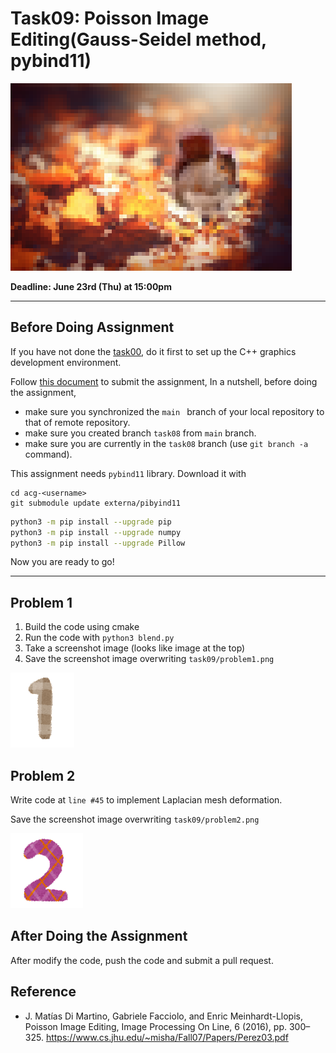 # Task09: Poisson Image Editing(Gauss-Seidel method, pybind11)

![preview](preview.png)

**Deadline: June 23rd (Thu) at 15:00pm**

----

## Before Doing Assignment

If you have not done the [task00](../task00), do it first to set up the C++ graphics development environment.

Follow [this document](../doc/submit.md) to submit the assignment, In a nutshell, before doing the assignment,  
- make sure you synchronized the `main ` branch of your local repository  to that of remote repository.
- make sure you created branch `task08` from `main` branch.
- make sure you are currently in the `task08` branch (use `git branch -a` command).

This assignment needs `pybind11` library. Download it with

```
cd acg-<username>
git submodule update externa/pibyind11
```

```sh
python3 -m pip install --upgrade pip
python3 -m pip install --upgrade numpy
python3 -m pip install --upgrade Pillow
```

Now you are ready to go!

---

## Problem 1

1. Build the code using cmake
2. Run the code with `python3 blend.py`
3. Take a screenshot image (looks like image at the top)
4. Save the screenshot image overwriting `task09/problem1.png`

![problem1](problem1.png)

## Problem 2

Write code at `line #45` to implement Laplacian mesh deformation.

Save the screenshot image overwriting `task09/problem2.png`

![problem2](problem2.png)


## After Doing the Assignment

After modify the code, push the code and submit a pull request. 



## Reference

- J. Matías Di Martino, Gabriele Facciolo, and Enric Meinhardt-Llopis, Poisson Image Editing, Image Processing On Line, 6 (2016), pp. 300–325. 
https://www.cs.jhu.edu/~misha/Fall07/Papers/Perez03.pdf
